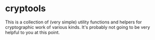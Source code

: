 cryptools
=========

This is a collection of (very simple) utility functions and helpers for
cryptographic work of various kinds.  It's probably not going to be very 
helpful to you at this point.
